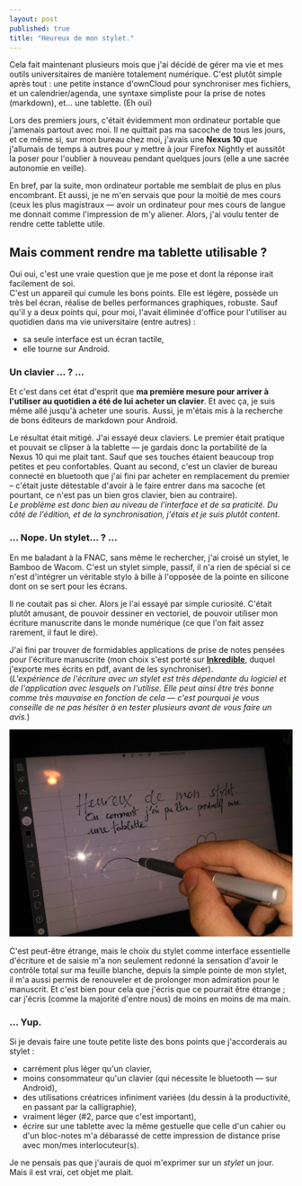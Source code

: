 ```yaml
---
layout: post
published: true
title: "Heureux de mon stylet."
---
```

Cela fait maintenant plusieurs mois que j'ai décidé de gérer ma vie et mes outils universitaires de manière totalement numérique. C'est plutôt simple après tout : une petite instance d'ownCloud pour synchroniser mes fichiers, et un calendrier/agenda, une syntaxe simpliste pour la prise de notes (markdown), et… une tablette. (Eh oui)

Lors des premiers jours, c'était évidemment mon ordinateur portable que j'amenais partout avec moi. Il ne quittait pas ma sacoche de tous les jours, et ce même si, sur mon bureau chez moi, j'avais une **Nexus 10** que j'allumais de temps à autres pour y mettre à jour Firefox Nightly et aussitôt la poser pour l'oublier à nouveau pendant quelques jours (elle a une sacrée autonomie en veille).

En bref, par la suite, mon ordinateur portable me semblait de plus en plus encombrant. Et aussi, je ne m'en servais que  pour la moitié de mes cours (ceux les plus magistraux — avoir un ordinateur pour mes cours de langue me donnait comme l'impression de m'y aliener. Alors, j'ai voulu tenter de rendre cette tablette utile.

## Mais comment rendre ma tablette utilisable ?

Oui oui, c'est une vraie question que je me pose et dont la réponse irait facilement de soi.  
C'est un appareil qui cumule les bons points. Elle est légère, possède un très bel écran, réalise de belles performances graphiques, robuste. Sauf qu'il y a deux points qui, pour moi, l'avait éliminée d'office pour l'utiliser au quotidien dans ma vie universitaire (entre autres) :

* sa seule interface est un écran tactile,
* elle tourne sur Android.

### Un clavier … ? …
Et c'est dans cet état d'esprit que **ma première mesure pour arriver à l'utiliser au quotidien a été de lui acheter un clavier**. Et avec ça, je suis même allé jusqu'à acheter une souris. Aussi, je m'étais mis à la recherche de bons éditeurs de markdown pour Android.

Le résultat était mitigé. J'ai essayé deux claviers. Le premier était pratique et pouvait se clipser à la tablette — je gardais donc la portabilité de la Nexus 10 qui me plait tant. Sauf que ses touches étaient beaucoup trop petites et peu confortables. Quant au second, c'est un clavier de bureau connecté en bluetooth que j'ai fini par acheter en remplacement du premier – c'était juste détestable d'avoir à le faire entrer dans ma sacoche (et pourtant, ce n'est pas un bien gros clavier, bien au contraire).  
*Le problème est donc bien au niveau de l'interface et de sa praticité. Du côté de l'édition, et de la synchronisation, j'étais et je suis plutôt content.*

### … Nope. Un stylet… ? …
En me baladant à la FNAC, sans même le rechercher, j'ai croisé un stylet, le Bamboo de Wacom. C'est un stylet simple, passif, il n'a rien de spécial si ce n'est d'intégrer un véritable stylo à bille à l'opposée de la pointe en silicone dont on se sert pour les écrans.

Il ne coutait pas si cher. Alors je l'ai essayé par simple curiosité. C'était plutôt amusant, de pouvoir dessiner en vectoriel, de pouvoir utiliser mon écriture manuscrite dans le monde numérique (ce que l'on fait assez rarement, il faut le dire).

J'ai fini par trouver de formidables applications de prise de notes pensées pour l'écriture manuscrite (mon choix s'est porté sur [**Inkredible**](http://www.inkredibleapp.com/), duquel j'exporte mes écrits en pdf, avant de les synchroniser).  
(*L'expérience de l'écriture avec un stylet est très dépendante du logiciel et de l'application avec lesquels on l'utilise. Elle peut ainsi être très bonne comme très mauvaise en fonction de cela — c'est pourquoi je vous conseille de ne pas hésiter à en tester plusieurs avant de vous faire un avis.*)

[![**Photo de la tablette et de l'application Inkredible**](/images/stylet2.jpg)](/images/stylet2.jpg)

C'est peut-être étrange, mais le choix du stylet comme interface essentielle d'écriture et de saisie m'a non seulement redonné la sensation d'avoir le contrôle total sur ma feuille blanche, depuis la simple pointe de mon stylet, il m'a aussi permis de renouveler et de prolonger mon admiration pour le manuscrit. Et c'est bien pour cela que j'écris que ce pourrait être étrange ; car j'écris (comme la majorité d'entre nous) de moins en moins de ma main.

### … Yup.

Si je devais faire une toute petite liste des bons points que j'accorderais au stylet :

* carrément plus léger qu'un clavier,
* moins consommateur qu'un clavier (qui nécessite le bluetooth — sur Android),
* des utilisations créatrices infiniment variées (du dessin à la productivité, en passant par la calligraphie),
* vraiment léger (#2, parce que c'est important),
* écrire sur une tablette avec la même gestuelle que celle d'un cahier ou d'un bloc-notes m'a débarassé de cette impression de distance prise avec mon/mes interlocuteur(s).

Je ne pensais pas que j'aurais de quoi m'exprimer sur un *stylet* un jour. Mais il est vrai, cet objet me plait.
